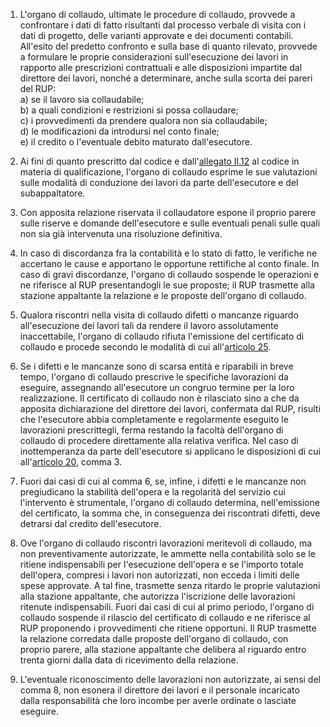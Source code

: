 1. L'organo di collaudo, ultimate le procedure di collaudo, provvede a confrontare i dati di fatto risultanti dal processo verbale di visita con i dati di progetto, delle varianti approvate e dei documenti contabili. All'esito del predetto confronto e sulla base di quanto rilevato, provvede a formulare le proprie considerazioni sull'esecuzione dei lavori in rapporto alle prescrizioni contrattuali e alle disposizioni impartite dal direttore dei lavori, nonché a determinare, anche sulla scorta dei pareri del RUP:<br>a) se il lavoro sia collaudabile;<br>b) a quali condizioni e restrizioni si possa collaudare;<br>c) i provvedimenti da prendere qualora non sia collaudabile;<br>d) le modificazioni da introdursi nel conto finale;<br>e) il credito o l'eventuale debito maturato dall'esecutore.

2. Ai fini di quanto prescritto dal codice e dall'[allegato II.12](/section/attachment-2-12/2) al codice in materia di qualificazione, l'organo di collaudo esprime le sue valutazioni sulle modalità di conduzione dei lavori da parte dell'esecutore e del subappaltatore.

3. Con apposita relazione riservata il collaudatore espone il proprio parere sulle riserve e domande dell'esecutore e sulle eventuali penali sulle quali non sia già intervenuta una risoluzione definitiva.

4. In caso di discordanza fra la contabilità e lo stato di fatto, le verifiche ne accertano le cause e apportano le opportune rettifiche al conto finale. In caso di gravi discordanze, l'organo di collaudo sospende le operazioni e ne riferisce al RUP presentandogli le sue proposte; il RUP trasmette alla stazione appaltante la relazione e le proposte dell'organo di collaudo.

5. Qualora riscontri nella visita di collaudo difetti o mancanze riguardo all'esecuzione dei lavori tali da rendere il lavoro assolutamente inaccettabile, l'organo di collaudo rifiuta l'emissione del certificato di collaudo e procede secondo le modalità di cui all'[articolo 25](/allegato-2.14-articolo-25/1).

6. Se i difetti e le mancanze sono di scarsa entità e riparabili in breve tempo, l'organo di collaudo prescrive le specifiche lavorazioni da eseguire, assegnando all'esecutore un congruo termine per la loro realizzazione. Il certificato di collaudo non è rilasciato sino a che da apposita dichiarazione del direttore dei lavori, confermata dal RUP, risulti che l'esecutore abbia completamente e regolarmente eseguito le lavorazioni prescrittegli, ferma restando la facoltà dell'organo di collaudo di procedere direttamente alla relativa verifica. Nel caso di inottemperanza da parte dell'esecutore si applicano le disposizioni di cui all'[articolo 20](/allegato-2.14-articolo-20/1), comma 3.

7. Fuori dai casi di cui al comma 6, se, infine, i difetti e le mancanze non pregiudicano la stabilità dell'opera e la regolarità del servizio cui l'intervento è strumentale, l'organo di collaudo determina, nell'emissione del certificato, la somma che, in conseguenza dei riscontrati difetti, deve detrarsi dal credito dell'esecutore.

8. Ove l'organo di collaudo riscontri lavorazioni meritevoli di collaudo, ma non preventivamente autorizzate, le ammette nella contabilità solo se le ritiene indispensabili per l'esecuzione dell'opera e se l'importo totale dell'opera, compresi i lavori non autorizzati, non ecceda i limiti delle spese approvate. A tal fine, trasmette senza ritardo le proprie valutazioni alla stazione appaltante, che autorizza l'iscrizione delle lavorazioni ritenute indispensabili. Fuori dai casi di cui al primo periodo, l'organo di collaudo sospende il rilascio del certificato di collaudo e ne riferisce al RUP proponendo i provvedimenti che ritiene opportuni. Il RUP trasmette la relazione corredata dalle proposte dell'organo di collaudo, con proprio parere, alla stazione appaltante che delibera al riguardo entro trenta giorni dalla data di ricevimento della relazione.

9. L'eventuale riconoscimento delle lavorazioni non autorizzate, ai sensi del comma 8, non esonera il direttore dei lavori e il personale incaricato dalla responsabilità che loro incombe per averle ordinate o lasciate eseguire.